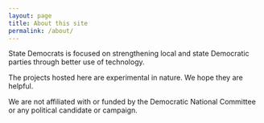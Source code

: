 ```yaml
---
layout: page
title: About this site
permalink: /about/
---
```


State Democrats is focused on strengthening local and state Democratic parties
through better use of technology.

The projects hosted here are experimental in nature. We hope they are helpful.

We are not affiliated with or funded by the Democratic National Committee or any political
candidate or campaign.
